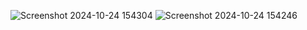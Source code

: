 
![Screenshot 2024-10-24 154304](https://github.com/user-attachments/assets/c08cbfbf-bcf0-407b-9f0d-12d2873c6d72)
![Screenshot 2024-10-24 154246](https://github.com/user-attachments/assets/6efd92f9-cabe-40b1-8927-d2c78f199282)
